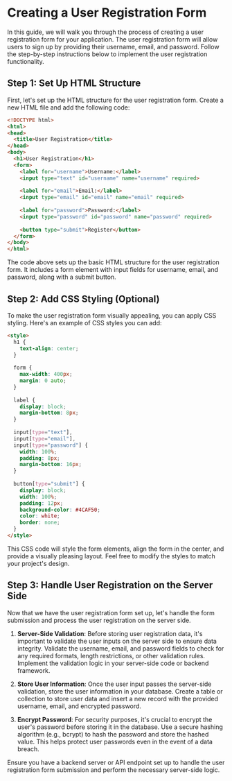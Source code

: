 # Creating a User Registration Form

In this guide, we will walk you through the process of creating a user registration form for your application. The user registration form will allow users to sign up by providing their username, email, and password. Follow the step-by-step instructions below to implement the user registration functionality.

## Step 1: Set Up HTML Structure
First, let's set up the HTML structure for the user registration form. Create a new HTML file and add the following code:

```html
<!DOCTYPE html>
<html>
<head>
  <title>User Registration</title>
</head>
<body>
  <h1>User Registration</h1>
  <form>
    <label for="username">Username:</label>
    <input type="text" id="username" name="username" required>
    
    <label for="email">Email:</label>
    <input type="email" id="email" name="email" required>
    
    <label for="password">Password:</label>
    <input type="password" id="password" name="password" required>
    
    <button type="submit">Register</button>
  </form>
</body>
</html>
```

The code above sets up the basic HTML structure for the user registration form. It includes a form element with input fields for username, email, and password, along with a submit button.

## Step 2: Add CSS Styling (Optional)
To make the user registration form visually appealing, you can apply CSS styling. Here's an example of CSS styles you can add:

```html
<style>
  h1 {
    text-align: center;
  }
  
  form {
    max-width: 400px;
    margin: 0 auto;
  }
  
  label {
    display: block;
    margin-bottom: 8px;
  }
  
  input[type="text"],
  input[type="email"],
  input[type="password"] {
    width: 100%;
    padding: 8px;
    margin-bottom: 16px;
  }
  
  button[type="submit"] {
    display: block;
    width: 100%;
    padding: 12px;
    background-color: #4CAF50;
    color: white;
    border: none;
  }
</style>
```

This CSS code will style the form elements, align the form in the center, and provide a visually pleasing layout. Feel free to modify the styles to match your project's design.

## Step 3: Handle User Registration on the Server Side
Now that we have the user registration form set up, let's handle the form submission and process the user registration on the server side.

1. **Server-Side Validation**: Before storing user registration data, it's important to validate the user inputs on the server side to ensure data integrity. Validate the username, email, and password fields to check for any required formats, length restrictions, or other validation rules. Implement the validation logic in your server-side code or backend framework.

2. **Store User Information**: Once the user input passes the server-side validation, store the user information in your database. Create a table or collection to store user data and insert a new record with the provided username, email, and encrypted password.

3. **Encrypt Password**: For security purposes, it's crucial to encrypt the user's password before storing it in the database. Use a secure hashing algorithm (e.g., bcrypt) to hash the password and store the hashed value. This helps protect user passwords even in the event of a data breach.

Ensure you have a backend server or API endpoint set up to handle the user registration form submission and perform the necessary server-side logic.

